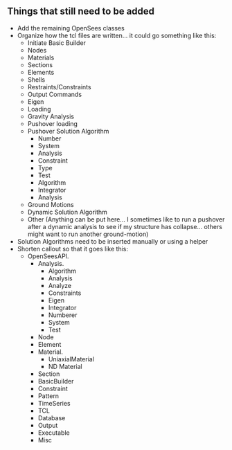 ## Things that still need to be added
- Add the remaining OpenSees classes
- Organize how the tcl files are written... it could go something like this:
    - Initiate Basic Builder
    - Nodes
    - Materials
    - Sections
    - Elements
    - Shells
    - Restraints/Constraints
    - Output Commands
    - Eigen
    - Loading
    - Gravity Analysis
    - Pushover loading
    - Pushover Solution Algorithm
        - Number
        - System
        - Analysis
        - Constraint
        - Type
        - Test
        - Algorithm
        - Integrator
        - Analysis
    - Ground Motions
    - Dynamic Solution Algorithm
    - Other (Anything can be put here... I sometimes like to run a pushover after a dynamic analysis to see if my structure has collapse... others might want to run another ground-motion)
- Solution Algorithms need to be inserted manually or using a helper
- Shorten callout so that it goes like this:
    - OpenSeesAPI.
        - Analysis.
            - Algorithm
            - Analysis
            - Analyze
            - Constraints
            - Eigen
            - Integrator
            - Numberer
            - System
            - Test
        - Node
        - Element
        - Material.
            - UniaxialMaterial
            - ND Material
        - Section
        - BasicBuilder
        - Constraint
        - Pattern
        - TimeSeries
        - TCL
        - Database
        - Output
        - Executable
        - Misc
